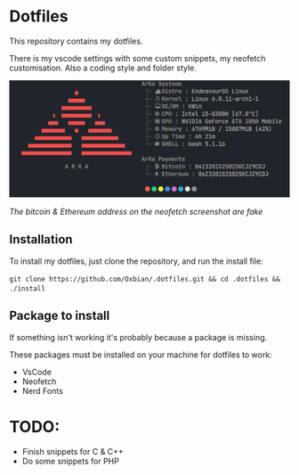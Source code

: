 # Dotfiles

This repository contains my dotfiles. 

There is my vscode settings with some custom snippets, my neofetch customisation.
Also a coding style and folder style.

![Neofetch](https://github.com/Oxbian/.dotfiles/blob/master/Images/Neofetch-screen.png)

*The bitcoin & Ethereum address on the neofetch screenshot are fake*

## Installation

To install my dotfiles, just clone the repository, and run the install file:

`git clone https://github.com/Oxbian/.dotfiles.git && cd .dotfiles && ./install`


## Package to install

If something isn't working it's probably because a package is missing.

These packages must be installed on your machine for dotfiles to work:

- VsCode
- Neofetch
- Nerd Fonts

# TODO:

- Finish snippets for C & C++
- Do some snippets for PHP
